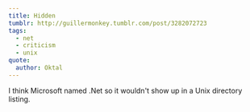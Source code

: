 ```yaml
---
title: Hidden
tumblr: http://guillermonkey.tumblr.com/post/3282072723
tags:
  - net
  - criticism
  - unix
quote:
  author: Oktal
---
```


I think Microsoft named .Net so it wouldn't show up in a Unix directory listing.
